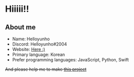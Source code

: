 # Hiiiii!!

## About me

- Name: Helloyunho
- Discord: Helloyunho#2004
- Website: [Here :)](https://helloyunho.xyz)
- Primary language: Korean
- Prefer programming languages: JavaScript, Python, Swift

~~And please help me to make [this project](https://github.com/Helloyunho/Paste-alt)~~
